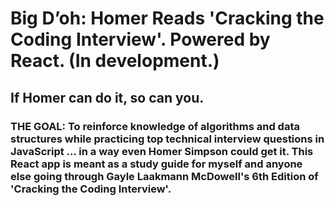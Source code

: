 # Big D’oh: Homer Reads 'Cracking the Coding Interview'. Powered by React. (In development.)
## If Homer can do it, so can you.
### THE GOAL: To reinforce knowledge of algorithms and data structures while practicing top technical interview questions in JavaScript ... in a way even Homer Simpson could get it. This React app is meant as a study guide for myself and anyone else going through Gayle Laakmann McDowell's 6th Edition of 'Cracking the Coding Interview'.
